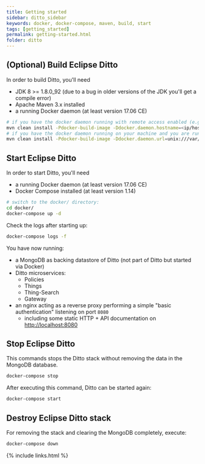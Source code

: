 ```yaml
---
title: Getting started
sidebar: ditto_sidebar
keywords: docker, docker-compose, maven, build, start
tags: [getting_started]
permalink: getting-started.html
folder: ditto
---
```


## (Optional) Build Eclipse Ditto

In order to build Ditto, you'll need
* JDK 8 >= 1.8.0_92 (due to a bug in older versions of the JDK you'll get a compile error)
* Apache Maven 3.x installed
* a running Docker daemon (at least version 17.06 CE)

```bash
# if you have the docker daemon running with remote access enabled (e.g. in a Vagrant box or on localhost):
mvn clean install -Pdocker-build-image -Ddocker.daemon.hostname=<ip/host of your docker daemon>
# if you have the docker daemon running on your machine and you are running on Unix, you can also connect against the docker socket:
mvn clean install -Pdocker-build-image -Ddocker.daemon.url=unix:///var/run/docker.sock
```

## Start Eclipse Ditto

In order to start Ditto, you'll need
* a running Docker daemon (at least version 17.06 CE)
* Docker Compose installed (at least version 1.14)

```bash
# switch to the docker/ directory:
cd docker/
docker-compose up -d
```

Check the logs after starting up:
```bash
docker-compose logs -f
```

You have now running:
* a MongoDB as backing datastore of Ditto (not part of Ditto but started via Docker)
* Ditto microservices:
   * Policies
   * Things
   * Thing-Search
   * Gateway
* an nginx acting as a reverse proxy performing a simple "basic authentication" listening on port `8080`
   * including some static HTTP + API documentation on [http://localhost:8080](http://localhost:8080)


## Stop Eclipse Ditto

This commands stops the Ditto stack without removing the data in the MongoDB database.

```bash
docker-compose stop
```

After executing this command, Ditto can be started again:

```bash
docker-compose start
```

## Destroy Eclipse Ditto stack

For removing the stack and clearing the MongoDB completely, execute: 

```bash
docker-compose down
```

{% include links.html %}
